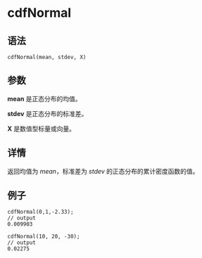 # cdfNormal

## 语法

`cdfNormal(mean, stdev, X)`

## 参数

**mean** 是正态分布的均值。

**stdev** 是正态分布的标准差。

**X** 是数值型标量或向量。

## 详情

返回均值为 *mean*，标准差为 *stdev* 的正态分布的累计密度函数的值。

## 例子

```
cdfNormal(0,1,-2.33);
// output
0.009903

cdfNormal(10, 20, -30);
// output
0.02275
```

